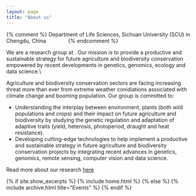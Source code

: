 ```yaml
---
layout: page
title: "About us"
---
```

{% comment %} 
    Department of Life Sciences, Sichuan University (SCU) in Chengdu, China
    &nbsp;&nbsp;&nbsp;&nbsp;&nbsp;&nbsp; &nbsp;&nbsp;&nbsp;&nbsp;&nbsp;&nbsp;
{% endcomment %}

We are a research group at . Our mission is to provide a productive and sustainable strategy for future agriculture and biodiversity conservation empowered by recent developments in genetics, genomics, ecology and data science.\

Agriculture and biodiversity conservation sectors are facing increasing threat more than ever from extreme weather conidiations associated with climate change and booming population. Our group is committed to:

* Understanding the interplay between environment, plants (both wild populations and crops) and their impact on future agriculture and biodiversity by studying the genetic regulation and adaptation of adaptive traits (yield, heterosis, photoperiod, draught and heat resistance).  
* Developing cutting-edge technologies to help implement a productive and sustainable strategy in future agriculture and biodiversity conservation projects by integrating recent advances in genetics, genomics, remote sensing, computer vision and data science.

Read more about our research [here](https://yanjunzan.github.io/Philosophy/)

{% if site.show_excerpts %}
  {% include home.html %}
{% else %}
  {% include archive.html title="Events" %}
{% endif %}
